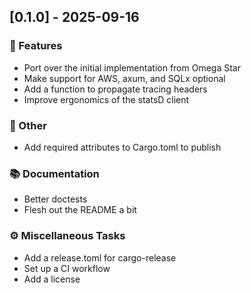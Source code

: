 ## [0.1.0] - 2025-09-16

### 🚀 Features

- Port over the initial implementation from Omega Star
- Make support for AWS, axum, and SQLx optional
- Add a function to propagate tracing headers
- Improve ergonomics of the statsD client

### 💼 Other

- Add required attributes to Cargo.toml to publish

### 📚 Documentation

- Better doctests
- Flesh out the README a bit

### ⚙️ Miscellaneous Tasks

- Add a release.toml for cargo-release
- Set up a CI workflow
- Add a license
